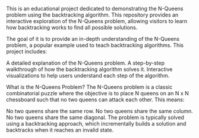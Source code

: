 This is an educational project dedicated to demonstrating the N-Queens problem using the backtracking algorithm. This repository provides an interactive exploration of the N-Queens problem, allowing visitors to learn how backtracking works to find all possible solutions.

The goal of it is to provide an in-depth understanding of the N-Queens problem, a popular example used to teach backtracking algorithms. This project includes:

A detailed explanation of the N-Queens problem.
A step-by-step walkthrough of how the backtracking algorithm solves it.
Interactive visualizations to help users understand each step of the algorithm.

What is the N-Queens Problem?
The N-Queens problem is a classic combinatorial puzzle where the objective is to place N queens on an N x N chessboard such that no two queens can attack each other. This means:

No two queens share the same row.
No two queens share the same column.
No two queens share the same diagonal.
The problem is typically solved using a backtracking approach, which incrementally builds a solution and backtracks when it reaches an invalid state.
